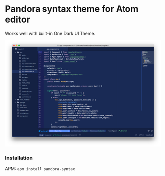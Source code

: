 # Pandora syntax theme for Atom editor

Works well with built-in One Dark UI Theme.

![Screenshot](https://github.com/milosmatic/Pandora-syntax/raw/master/screenshot.png)

### Installation

APM: `apm install pandora-syntax`

